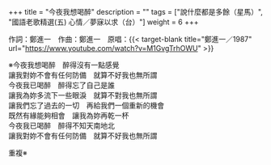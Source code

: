 +++
title = "今夜我想喝醉"
description = ""
tags = ["說什麼都是多餘（星馬）", "國語老歌精選(五) 心情／夢寐以求（台）"]
weight = 6
+++

作詞：鄭進一　作曲：鄭進一　原唱：{{< target-blank title="鄭進一／1987" url="https://www.youtube.com/watch?v=M1GvgTrhOWU" >}}

※今夜我想喝醉　醉得沒有一點感覺  
讓我對妳不會有任何防備　就算不好我也無所謂  
今夜我已喝醉　醉得忘了自己是誰  
讓我為妳多流下一些眼淚　就算不對我也無所謂  
讓我們忘了過去的一切　再給我們一個重新的機會  
既然有緣能夠相會　讓我為妳再乾一杯  
今夜我已喝醉　醉得不知天南地北  
讓我對妳不會有任何防備　就算不好我也無所謂  

重複※